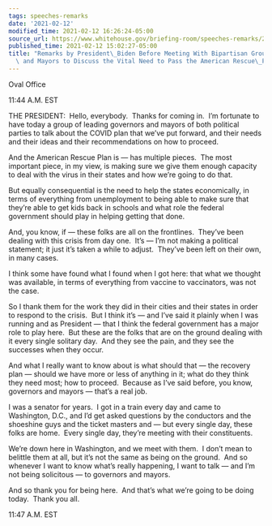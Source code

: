 ```yaml
---
tags: speeches-remarks
date: '2021-02-12'
modified_time: 2021-02-12 16:26:24-05:00
source_url: https://www.whitehouse.gov/briefing-room/speeches-remarks/2021/02/12/remarks-by-president-biden-before-meeting-with-bipartisan-group-of-governors-and-mayors-to-discuss-the-vital-need-to-pass-the-american-rescue-plan/
published_time: 2021-02-12 15:02:27-05:00
title: "Remarks by President\_Biden Before Meeting With Bipartisan Group of Governors\
  \ and Mayors to Discuss the Vital Need to Pass the American Rescue\_Plan"
---
```

 
Oval Office

11:44 A.M. EST

THE PRESIDENT:  Hello, everybody.  Thanks for coming in.  I’m fortunate
to have today a group of leading governors and mayors of both political
parties to talk about the COVID plan that we’ve put forward, and their
needs and their ideas and their recommendations on how to proceed. 

And the American Rescue Plan is — has multiple pieces.  The most
important piece, in my view, is making sure we give them enough capacity
to deal with the virus in their states and how we’re going to do that.

But equally consequential is the need to help the states economically,
in terms of everything from unemployment to being able to make sure that
they’re able to get kids back in schools and what role the federal
government should play in helping getting that done.

And, you know, if — these folks are all on the frontlines.  They’ve been
dealing with this crisis from day one.  It’s — I’m not making a
political statement; it just it’s taken a while to adjust.  They’ve been
left on their own, in many cases.

I think some have found what I found when I got here: that what we
thought was available, in terms of everything from vaccine to
vaccinators, was not the case. 

So I thank them for the work they did in their cities and their states
in order to respond to the crisis.  But I think it’s — and I’ve said it
plainly when I was running and as President — that I think the federal
government has a major role to play here.  But these are the folks that
are on the ground dealing with it every single solitary day.  And they
see the pain, and they see the successes when they occur. 

And what I really want to know about is what should that — the recovery
plan — should we have more or less of anything in it; what do they think
they need most; how to proceed.  Because as I’ve said before, you know,
governors and mayors — that’s a real job. 

I was a senator for years.  I got in a train every day and came to
Washington, D.C., and I’d get asked questions by the conductors and the
shoeshine guys and the ticket masters and — but every single day, these
folks are home.  Every single day, they’re meeting with their
constituents. 

We’re down here in Washington, and we meet with them.  I don’t mean to
belittle them at all, but it’s not the same as being on the ground.  And
so whenever I want to know what’s really happening, I want to talk — and
I’m not being solicitous — to governors and mayors.

And so thank you for being here.  And that’s what we’re going to be
doing today.  Thank you all.

11:47 A.M. EST
